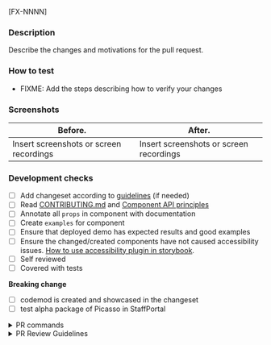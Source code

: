 [FX-NNNN]

### Description

Describe the changes and motivations for the pull request.

### How to test

- FIXME: Add the steps describing how to verify your changes

### Screenshots

| Before.                                 | After.                                  |
| --------------------------------------- | --------------------------------------- |
| Insert screenshots or screen recordings | Insert screenshots or screen recordings |

### Development checks

- [ ] Add changeset according to [guidelines](https://github.com/toptal/picasso/blob/master/docs/contribution/changeset-guidelines.md) (if needed)
- [ ] Read [CONTRIBUTING.md](https://github.com/toptal/picasso/blob/master/CONTRIBUTING.md) and [Component API principles](https://github.com/toptal/picasso/blob/master/docs/contribution/component-api.md)
- [ ] Annotate all `props` in component with documentation
- [ ] Create `examples` for component
- [ ] Ensure that deployed demo has expected results and good examples
- [ ] Ensure the changed/created components have not caused accessibility issues. [How to use accessibility plugin in storybook](https://github.com/toptal/picasso/blob/master/docs/contribution/accessibility.md).
- [ ] Self reviewed
- [ ] Covered with tests

**Breaking change**

- [ ] codemod is created and showcased in the changeset
- [ ] test alpha package of Picasso in StaffPortal

<details>
<summary>PR commands</summary>
<br />

List of available commands:

- `@toptal-bot run all` - Run whole pipeline
- `@toptal-bot run build` - Check build
- `@toptal-bot run deploy:documentation` - Deploy documentation
- `@toptal-bot run package:alpha-release` - Release alpha version

</details>

<details>
<summary>PR Review Guidelines</summary>
<br />

#### When to approve? ✅

**You are OK** with merging this PR and

1. You have no extra requests.
2. You have optional requests.
   1. Add `nit:` to your comment. (ex. `nit: I'd rename this variable from makeCircle to getCircle`)

#### When to request changes? ❌

**You are not OK** with merging this PR because

1. Something is broken after the changes.
2. Acceptance criteria is not reached.
3. Code is dirty.

#### When to comment (neither ✅ nor ❌)

**You want your comments to be addressed** before merging this PR in cases like:

1. There are leftovers like unnecessary logs, comments, etc.
2. You have an opinionated comment regarding the code that requires a discussion.
3. You have questions.

#### How to handle the comments?

1. An owner of a comment is the only one who can resolve it.
2. An owner of a comment must resolve it when it's addressed.
3. A PR owner must reply with ✅ when a comment is addressed.

</details>
